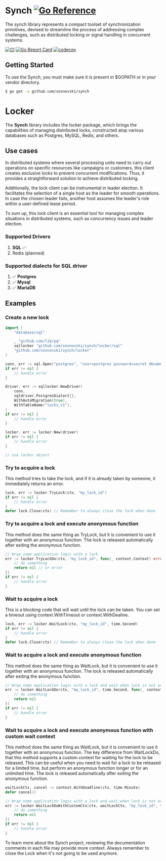 # Synch [![Go Reference](https://pkg.go.dev/badge/github.com/sosnovski/synch.svg)](https://pkg.go.dev/github.com/sosnovski/synch)

The synch library represents a compact toolset of synchronization primitives, devised to streamline the process of addressing complex challenges, such as distributed locking or signal handling in concurrent systems.

[![CI](https://github.com/sosnovski/synch/actions/workflows/ci.yml/badge.svg?&event=push)](https://github.com/sosnovski/synch/actions/workflows/ci.yml)
[![Go Report Card](https://goreportcard.com/badge/github.com/sosnovski/synch)](https://goreportcard.com/report/github.com/sosnovski/synch)
[![codecov](https://codecov.io/gh/sosnovski/synch/graph/badge.svg?token=ECXT65ROPR)](https://codecov.io/gh/sosnovski/synch)

## Getting Started
To use the Synch, you must make sure it is present in $GOPATH or in your vendor directory.
```bash
$ go get -u github.com/sosnovski/synch
```

# Locker
The **Synch** library includes the locker package, which brings the capabilities of managing distributed locks, constructed atop various databases such as Postgres, MySQL, Redis, and others.

## Use cases
In distributed systems where several processing units need to carry out operations on specific resources like campaigns or customers, this client creates exclusive locks to prevent concurrent modifications. Thus, it provides a straightforward solution to achieve distributed locking.

Additionally, the lock client can be instrumental in leader election. It facilitates the selection of a single host as the leader for smooth operations. In case the chosen leader fails, another host assumes the leader's role within a user-defined lease period.

To sum up, this lock client is an essential tool for managing complex situations in distributed systems, such as concurrency issues and leader election.

### Supported Drivers
1. **SQL**  ✅
2. Redis (planned)

### Supported dialects for SQL driver
1. ✅ **Postgres**
2. ✅ **Mysql**    
3. ✅ **MariaDB**    

## Examples

### Create a new lock

```go
import (
	"database/sql"

	_ "github.com/lib/pq"
	sqllocker "github.com/sosnovski/synch/locker/sql"
	"github.com/sosnovski/synch/locker"
)

conn, err := sql.Open("postgres", "user=postgres password=secret dbname=mydb")
if err != nil {
	// handle error
}

driver, err := sqllocker.NewDriver(
	conn,
	sqldriver.PostgresDialect{},
	WithAutoMigration(true),
	WithTableName("locks_v1"),
)
if err != nil {
	// handle error
}

locker, err := locker.New(driver)
if err != nil {
	// handle error
}

// use locker object
```

### Try to acquire a lock
This method tries to take the lock, and if it is already taken by someone, it immediately returns an error.

```go
lock, err := locker.TryLock(ctx, "my_lock_id")
if err != nil {
	// handle error
}
defer lock.Close(ctx) // Remember to always close the lock when done
```

### Try to acquire a lock and execute anonymous function
This method does the same thing as TryLock, but it is convenient to use it together with an anonymous function.
The lock is released automatically after exiting the anonymous function.

```go
// Wrap some application logic with a lock
err := locker.TryLockDo(ctx, "my_lock_id", func(_ context.Context) error {  
	// do something  
	return nil // or error
})  
if err != nil {  
	// handle error
}
```

### Wait to acquire a lock 
This is a blocking code that will wait until the lock can be taken. 
You can set a timeout using context.WithTimeout or context.WithDealine.

```go
lock, err := locker.WaitLock(ctx, "my_lock_id", time.Second)
if err != nil {
	// handle error
}
defer lock.Close(ctx) // Remember to always close the lock when done
```

### Wait to acquire a lock and execute anonymous function 
This method does the same thing as WaitLock, but it is convenient to use it together with an anonymous function.
The lock is released automatically after exiting the anonymous function.

```go
// Wrap some application logic with a lock and wait when lock is not available
err := locker.WaitLockDo(ctx, "my_lock_id", time.Second, func(_ context.Context) error { 
	// do something
	return nil  
})
if err != nil {
	// handle error
}
```

### Wait to acquire a lock and execute anonymous function with custom wait context
This method does the same thing as WaitLock, but it is convenient to use it together with an anonymous function.
The key difference from WaitLockDo, that this method supports a custom context for waiting for the lock to be released.
This can be useful when you need to wait for a lock to be released for a limited time, 
but perform an anonymous function longer or for an unlimited time.
The lock is released automatically after exiting the anonymous function.

```go
waitLockCtx, cancel := context.WithDeadline(ctx, time.Minute)
defer cancel()

// Wrap some application logic with a lock and wait when lock is not available
err := locker.WaitLockDoWithCustomCtx(ctx, waitLockCtx, "my_lock_id", time.Second, func(_ context.Context) error { 
	// do something
	return nil  
})
if err != nil {
	// handle error
}
```

To learn more about the Synch project, reviewing the documentation comments in each file may provide more context. Always remember to close the Lock when it's not going to be used anymore.
